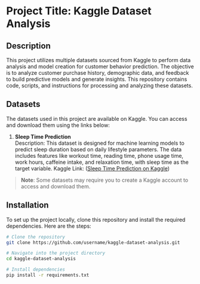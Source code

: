 # Project Title: Kaggle Dataset Analysis

## Description
This project utilizes multiple datasets sourced from Kaggle to perform data analysis and model creation for customer behavior prediction. The objective is to analyze customer purchase history, demographic data, and feedback to build predictive models and generate insights. This repository contains code, scripts, and instructions for processing and analyzing these datasets.

## Datasets
The datasets used in this project are available on Kaggle. You can access and download them using the links below:

1. **Sleep Time Prediction**  
   Description: This dataset is designed for machine learning models to predict sleep duration based on daily lifestyle parameters. The data includes features like workout time, reading time, phone usage time, work hours, caffeine intake, and relaxation time, with sleep time as the target variable.
   Kaggle Link: ([Sleep Time Prediction on Kaggle](https://www.kaggle.com/datasets/govindaramsriram/sleep-time-prediction))


> **Note**: Some datasets may require you to create a Kaggle account to access and download them.

## Installation
To set up the project locally, clone this repository and install the required dependencies. Here are the steps:

```bash
# Clone the repository
git clone https://github.com/username/kaggle-dataset-analysis.git

# Navigate into the project directory
cd kaggle-dataset-analysis

# Install dependencies
pip install -r requirements.txt
